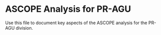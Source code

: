# ASCOPE Analysis for PR-AGU

Use this file to document key aspects of the ASCOPE analysis for the PR-AGU division.
